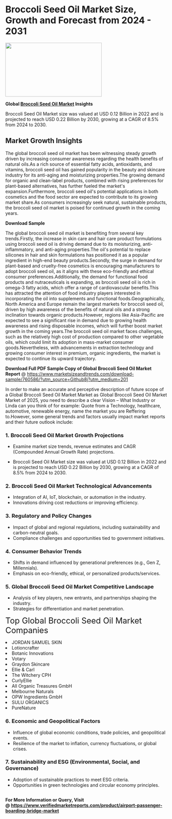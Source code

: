 <H1>Broccoli Seed Oil Market Size, Growth and Forecast from 2024 - 2031</H1><img class="aligncenter size-medium wp-image-584254" src="https://thirdeyenews.in/wp-content/uploads/2024/09/Global-Market-Research-300x168.jpeg" alt="" width="300" height="168" /><p><strong>Global&nbsp;<a href="https://www.marketsizeandtrends.com/download-sample/760586/?utm_source=Github8j?utm_medium=201">Broccoli Seed Oil Market</a> Insights</strong></p><p>Broccoli Seed Oil Market size was valued at USD 0.12 Billion in 2022 and is projected to reach USD 0.22 Billion by 2030, growing at a CAGR of 8.5% from 2024 to 2030.</p><p><h2>Market Growth Insights</h2> <p>The global broccoli seed oil market has been witnessing steady growth driven by increasing consumer awareness regarding the health benefits of natural oils.As a rich source of essential fatty acids, antioxidants, and vitamins, broccoli seed oil has gained popularity in the beauty and skincare industry for its anti-aging and moisturizing properties.The growing demand for organic and clean-label products, combined with rising preferences for plant-based alternatives, has further fueled the market's expansion.Furthermore, broccoli seed oil's potential applications in both cosmetics and the food sector are expected to contribute to its growing market share.As consumers increasingly seek natural, sustainable products, the broccoli seed oil market is poised for continued growth in the coming years.</p> <p><strong>Download Sample</strong></p> <p>The global broccoli seed oil market is benefiting from several key trends.Firstly, the increase in skin care and hair care product formulations using broccoli seed oil is driving demand due to its moisturizing, anti-inflammatory, and anti-aging properties.The oil's potential to replace silicones in hair and skin formulations has positioned it as a popular ingredient in high-end beauty products.Secondly, the surge in demand for plant-based and cruelty-free cosmetics is encouraging manufacturers to adopt broccoli seed oil, as it aligns with these eco-friendly and ethical consumer preferences.Additionally, the demand for functional food products and nutraceuticals is expanding, as broccoli seed oil is rich in omega-3 fatty acids, which offer a range of cardiovascular benefits.This has attracted the attention of food industry players interested in incorporating the oil into supplements and functional foods.Geographically, North America and Europe remain the largest markets for broccoli seed oil, driven by high awareness of the benefits of natural oils and a strong inclination towards organic products.However, regions like Asia-Pacific are expected to see a significant rise in demand due to growing health awareness and rising disposable incomes, which will further boost market growth in the coming years.The broccoli seed oil market faces challenges, such as the relatively high cost of production compared to other vegetable oils, which could limit its adoption in mass-market consumer goods.Nevertheless, with advancements in extraction technology and growing consumer interest in premium, organic ingredients, the market is expected to continue its upward trajectory.</p> <p><span class=""><strong>Download Full PDF Sample Copy of Global Broccoli Seed Oil Market Report</strong> @ <a href="https://www.marketsizeandtrends.com/download-sample/760586/?utm_source=Github8j?utm_medium=201" target="_blank">https://www.marketsizeandtrends.com/download-sample/760586/?utm_source=Github8j?utm_medium=201</a></span></p><p>In order to make an accurate and perceptive description of future scope of a Global&nbsp;Broccoli Seed Oil Market Market as Global&nbsp;Broccoli Seed Oil Market Market of 2025, you need to describe a clear Vision &ndash; What Industry or Linda can you think of for example: Quote from a Technology, healthcare, automotive, renewable energy, name the market you are Reffering to.However, some general trends and factors usually impact market reports and their future outlook include:</p><h3>1.&nbsp;<strong>Broccoli Seed Oil Market Growth Projections</strong></h3><ul><li>Examine market size trends, revenue estimates and CAGR (Compounded Annual Growth Rate) projections.</li><li><p>Broccoli Seed Oil Market size was valued at USD 0.12 Billion in 2022 and is projected to reach USD 0.22 Billion by 2030, growing at a CAGR of 8.5% from 2024 to 2030.</p></li></ul><h3>2.&nbsp;<strong>Broccoli Seed Oil Market Technological Advancements</strong></h3><ul><li>Integration of AI, IoT, blockchain, or automation in the industry.</li><li>Innovations driving cost reductions or improving efficiency.</li></ul><h3>3.&nbsp;<strong>Regulatory and Policy Changes</strong></h3><ul><li>Impact of global and regional regulations, including sustainability and carbon-neutral goals.</li><li>Compliance challenges and opportunities tied to government initiatives.</li></ul><h3>4.&nbsp;<strong>Consumer Behavior Trends</strong></h3><ul><li>Shifts in demand influenced by generational preferences (e.g., Gen Z, Millennials).</li><li>Emphasis on eco-friendly, ethical, or personalized products/services.</li></ul><h3>5.&nbsp;<strong>Global Broccoli Seed Oil Market Competitive Landscape</strong></h3><ul><li>Analysis of key players, new entrants, and partnerships shaping the industry.</li><li>Strategies for differentiation and market penetration.</li></ul><p data-pm-slice="1 1 []"><span style="color: inherit; font-family: inherit; font-size: 25px;">Top Global Broccoli Seed Oil Market Companies</span></p><div class="" data-test-id=""><p><li>JORDAN SAMUEL SKIN</li><li> Lotioncrafter</li><li> Botanic Innovations</li><li> Votary</li><li> Graydon Skincare</li><li> Ellie & Carl</li><li> The Witchery CPH</li><li> CurlyEllie</li><li> All Organic Treasures GmbH</li><li> Melbourne Naturals</li><li> OPW Ingredients GmbH</li><li> SULU ORGANICS</li><li> PureNature</li></p></div><h3>6.&nbsp;<strong>Economic and Geopolitical Factors</strong></h3><ul><li>Influence of global economic conditions, trade policies, and geopolitical events.</li><li>Resilience of the market to inflation, currency fluctuations, or global crises.</li></ul><h3>7.&nbsp;<strong>Sustainability and ESG (Environmental, Social, and Governance)</strong></h3><ul><li>Adoption of sustainable practices to meet ESG criteria.</li><li>Opportunities in green technologies and circular economy principles.</li></ul><h2><strong style="font-size: 14px;">For More Information or Query, Visit @&nbsp;</strong><a style="background-color: #ffffff; font-size: 14px;" href="https://www.marketsizeandtrends.com/report/broccoli-seed-oil-market/" target="_blank">https://www.verifiedmarketreports.com/product/airport-passenger-boarding-bridge-market</a></h2>
